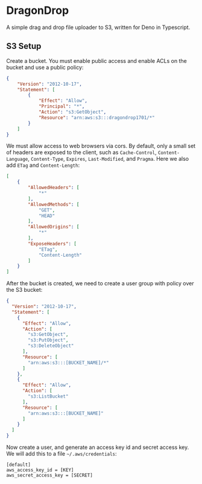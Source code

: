 # DragonDrop
A simple drag and drop file uploader to S3, written for Deno in Typescript.

## S3 Setup

Create a bucket. You must enable public access and enable ACLs on the bucket 
and use a public policy:
```json
{
    "Version": "2012-10-17",
    "Statement": [
        {
            "Effect": "Allow",
            "Principal": "*",
            "Action": "s3:GetObject",
            "Resource": "arn:aws:s3:::dragondrop1701/*"
        }
    ]
}
```

We must allow access to web browsers via cors. By default, only a small set of 
headers are exposed to the client, such as  `Cache-Control`, `Content-Language`, 
`Content-Type`, `Expires`, `Last-Modified`, and `Pragma`. Here we also add 
`ETag` and `Content-Length`:
```json
[
    {
        "AllowedHeaders": [
            "*"
        ],
        "AllowedMethods": [
            "GET",
            "HEAD"
        ],
        "AllowedOrigins": [
            "*"
        ],
        "ExposeHeaders": [
            "ETag",
            "Content-Length"
        ]
    }
]
```

After the bucket is created, we need to create a user group with policy over
the S3 bucket:
```json
{
  "Version": "2012-10-17",
  "Statement": [
    {
      "Effect": "Allow",
      "Action": [
        "s3:GetObject",
        "s3:PutObject",
        "s3:DeleteObject"
      ],
      "Resource": [
        "arn:aws:s3:::[BUCKET_NAME]/*"
      ]
    },
    {
      "Effect": "Allow",
      "Action": [
        "s3:ListBucket"
      ],
      "Resource": [
        "arn:aws:s3:::[BUCKET_NAME]"
      ]
    }
  ]
}
```

Now create a user, and generate an access key id and secret access key.
We will add this to a file `~/.aws/credentials`:
```
[default]
aws_access_key_id = [KEY]
aws_secret_access_key = [SECRET]
```